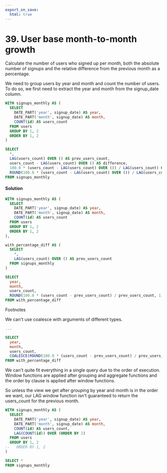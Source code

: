 ```yaml
---
export_on_save:
  html: true
---
```


# 39. User base month-to-month growth

Calculate the number of users who signed up per month, both the absolute number of signups and the relative difference from the previous month as a percentage.

We need to group users by year and month and count the number of users. To do so, we first need to extract the year and month from the signup_date column.

```sql
WITH signups_monthly AS (
  SELECT 
    DATE_PART('year', signup_date) AS year,
    DATE_PART('month', signup_date) AS month,
    COUNT(id) AS users_count
  FROM users
  GROUP BY 1, 2
  ORDER BY 1, 2
)

SELECT 
  *,
  LAG(users_count) OVER () AS prev_users_count,
  users_count - LAG(users_count) OVER () AS difference,
  100.0 * (users_count - LAG(users_count) OVER ()) / LAG(users_count) OVER () AS percentage_diff,
  ROUND(100.0 * (users_count - LAG(users_count) OVER ()) / LAG(users_count) OVER (), 1) AS percentage
FROM signups_monthly
```

#### Solution

```sql
WITH signups_monthly AS (
  SELECT 
    DATE_PART('year', signup_date) AS year,
    DATE_PART('month', signup_date) AS month,
    COUNT(id) AS users_count
  FROM users
  GROUP BY 1, 2
  ORDER BY 1, 2
),

with_percentage_diff AS (
  SELECT 
    *,
    LAG(users_count) OVER () AS prev_users_count
  FROM signups_monthly
)

SELECT 
  year,
  month,
  users_count,
  ROUND(100.0 * (users_count - prev_users_count) / prev_users_count, 1) AS percentage
FROM with_percentage_diff
```

Footnotes

We can't use coalesce with arguments of different types.

```sql
...

SELECT 
  year,
  month,
  users_count,
  COALESCE(ROUND(100.0 * (users_count - prev_users_count) / prev_users_count, 1), '') AS percentage
FROM with_percentage_diff
```


We can't quite fit everything in a single query due to the order of execution. Window functions are applied after grouping and aggregate functions and the order by clause is applied after window functions.

So unless the view we get after grouping by year and month is in the order we want, our LAG window function isn't guaranteed to return the users_count for the previous month.

```sql
WITH signups_monthly AS (
  SELECT 
    DATE_PART('year', signup_date) AS year,
    DATE_PART('month', signup_date) AS month,
    COUNT(id) AS users_count,
    LAG(COUNT(id)) OVER (ORDER BY 2)
  FROM users
  GROUP BY 1, 2
--   ORDER BY 1, 2
)

SELECT *
FROM signups_monthly
```